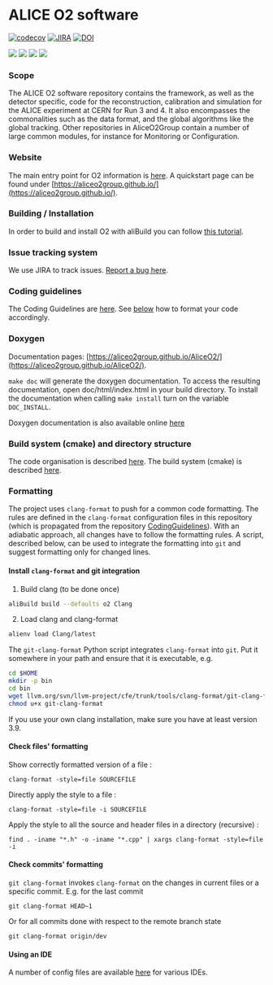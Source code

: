 
ALICE O2 software
=================

[![codecov](https://codecov.io/gh/AliceO2Group/AliceO2/branch/dev/graph/badge.svg)](https://codecov.io/gh/AliceO2Group/AliceO2/branches/dev)
[![JIRA](https://img.shields.io/badge/JIRA-Report%20issue-blue.svg)](https://alice.its.cern.ch/jira/secure/CreateIssue.jspa?pid=11201&issuetype=1)
[![DOI](https://zenodo.org/badge/DOI/10.5281/zenodo.1493334.svg)](https://doi.org/10.5281/zenodo.1493334)

[![](http://ali-ci.cern.ch/repo/buildstatus/AliceO2Group/AliceO2/dev/build_O2_o2.svg)](https://ali-ci.cern.ch/repo/logs/AliceO2Group/AliceO2/dev/latest/build_O2_o2/fullLog.txt)
[![](http://ali-ci.cern.ch/repo/buildstatus/AliceO2Group/AliceO2/dev/build_o2_macos.svg)](https://ali-ci.cern.ch/repo/logs/AliceO2Group/AliceO2/dev/latest/build_o2_macos/fullLog.txt)
[![](http://ali-ci.cern.ch/repo/buildstatus/AliceO2Group/AliceO2/dev/build_o2checkcode_o2.svg)](https://ali-ci.cern.ch/repo/logs/AliceO2Group/AliceO2/dev/latest/build_o2checkcode_o2/fullLog.txt)
[![](http://ali-ci.cern.ch/repo/buildstatus/AliceO2Group/AliceO2/dev/build_O2_o2-dev-fairroot.svg)](https://ali-ci.cern.ch/repo/logs/AliceO2Group/AliceO2/dev/latest/build_O2_o2-dev-fairroot/fullLog.txt)

### Scope
The ALICE O2 software repository contains the framework, as well as the detector specific, code for the reconstruction, calibration and simulation for the ALICE experiment at CERN for Run 3 and 4. It also encompasses the commonalities such as the data format, and the global algorithms like the global tracking.
Other repositories in AliceO2Group contain a number of large common modules, for instance for Monitoring or Configuration.

### Website
The main entry point for O2 information is [here](http://alice-o2.web.cern.ch/).
A quickstart page can be found under [https://aliceo2group.github.io/](https://aliceo2group.github.io/).

### Building / Installation
In order to build and install O2 with aliBuild you can follow [this tutorial](http://alisw.github.io/alibuild/o2-tutorial.html).

### Issue tracking system
We use JIRA to track issues. [Report a bug here](https://alice.its.cern.ch/jira/secure/CreateIssue.jspa?pid=11201&issuetype=1).

### Coding guidelines
The Coding Guidelines are [here](https://github.com/AliceO2Group/CodingGuidelines).
See [below](###Formatting) how to format your code accordingly.

### Doxygen
Documentation pages: [https://aliceo2group.github.io/AliceO2/](https://aliceo2group.github.io/AliceO2/).

`make doc` will generate the doxygen documentation.
To access the resulting documentation, open doc/html/index.html in your
build directory. To install the documentation when calling `make install`
turn on the variable `DOC_INSTALL`.

Doxygen documentation is also available online [here](http://aliceo2group.github.io/AliceO2/)

### Build system (cmake) and directory structure
The code organisation is described [here](doc/CodeOrganization.md).
The build system (cmake) is described [here](doc/CMakeInstructions.md).

### Formatting
The project uses `clang-format` to push for a common code formatting. The rules are defined in 
the `clang-format` configuration files in this repository (which is propagated from the repository [CodingGuidelines](https://github.com/AliceO2Group/CodingGuidelines)). With an adiabatic
approach, all changes have to follow the formatting rules. A script, described below, can be
used to integrate the formatting into `git` and suggest formatting only for
changed lines.

#### Install `clang-format` and git integration

1. Build clang (to be done once)
```bash
aliBuild build --defaults o2 Clang
```
2. Load clang and clang-format
```bash
alienv load Clang/latest
```

The `git-clang-format` Python script integrates `clang-format` into `git`.
Put it somewhere in your path and ensure that it is executable, e.g.
```bash
cd $HOME
mkdir -p bin
cd bin
wget llvm.org/svn/llvm-project/cfe/trunk/tools/clang-format/git-clang-format
chmod u+x git-clang-format
```

If you use your own clang installation, make sure you have at least version 3.9.

#### Check files' formatting
Show correctly formatted version of a file :
```
clang-format -style=file SOURCEFILE
```

Directly apply the style to a file :
```
clang-format -style=file -i SOURCEFILE
```

Apply the style to all the source and header files in a directory (recursive) : 

```
find . -iname "*.h" -o -iname "*.cpp" | xargs clang-format -style=file -i 
```

#### Check commits' formatting
`git clang-format` invokes `clang-format` on the changes in current files
or a specific commit. E.g. for the last commit
```
git clang-format HEAD~1
```

Or for all commits done with respect to the remote branch state
```
git clang-format origin/dev
```

#### Using an IDE
A number of config files are available [here](https://github.com/AliceO2Group/CodingGuidelines) for various IDEs.
